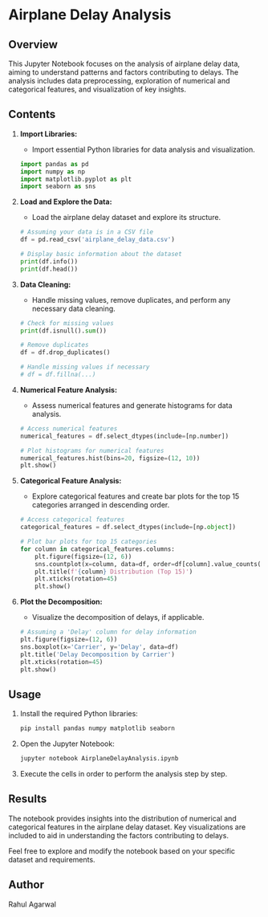 # Airplane Delay Analysis

## Overview

This Jupyter Notebook focuses on the analysis of airplane delay data, aiming to understand patterns and factors contributing to delays. The analysis includes data preprocessing, exploration of numerical and categorical features, and visualization of key insights.

## Contents

1. **Import Libraries:**
    - Import essential Python libraries for data analysis and visualization.
    ```python
    import pandas as pd
    import numpy as np
    import matplotlib.pyplot as plt
    import seaborn as sns
    ```

2. **Load and Explore the Data:**
    - Load the airplane delay dataset and explore its structure.
    ```python
    # Assuming your data is in a CSV file
    df = pd.read_csv('airplane_delay_data.csv')

    # Display basic information about the dataset
    print(df.info())
    print(df.head())
    ```

3. **Data Cleaning:**
    - Handle missing values, remove duplicates, and perform any necessary data cleaning.
    ```python
    # Check for missing values
    print(df.isnull().sum())

    # Remove duplicates
    df = df.drop_duplicates()

    # Handle missing values if necessary
    # df = df.fillna(...)
    ```

4. **Numerical Feature Analysis:**
    - Assess numerical features and generate histograms for data analysis.
    ```python
    # Access numerical features
    numerical_features = df.select_dtypes(include=[np.number])

    # Plot histograms for numerical features
    numerical_features.hist(bins=20, figsize=(12, 10))
    plt.show()
    ```

5. **Categorical Feature Analysis:**
    - Explore categorical features and create bar plots for the top 15 categories arranged in descending order.
    ```python
    # Access categorical features
    categorical_features = df.select_dtypes(include=[np.object])

    # Plot bar plots for top 15 categories
    for column in categorical_features.columns:
        plt.figure(figsize=(12, 6))
        sns.countplot(x=column, data=df, order=df[column].value_counts().index[:15])
        plt.title(f'{column} Distribution (Top 15)')
        plt.xticks(rotation=45)
        plt.show()
    ```

6. **Plot the Decomposition:**
    - Visualize the decomposition of delays, if applicable.
    ```python
    # Assuming a 'Delay' column for delay information
    plt.figure(figsize=(12, 6))
    sns.boxplot(x='Carrier', y='Delay', data=df)
    plt.title('Delay Decomposition by Carrier')
    plt.xticks(rotation=45)
    plt.show()
    ```

## Usage

1. Install the required Python libraries:
    ```bash
    pip install pandas numpy matplotlib seaborn
    ```

2. Open the Jupyter Notebook:
    ```bash
    jupyter notebook AirplaneDelayAnalysis.ipynb
    ```

3. Execute the cells in order to perform the analysis step by step.

## Results

The notebook provides insights into the distribution of numerical and categorical features in the airplane delay dataset. Key visualizations are included to aid in understanding the factors contributing to delays.

Feel free to explore and modify the notebook based on your specific dataset and requirements.

## Author

Rahul Agarwal
